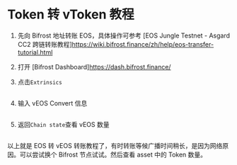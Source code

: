 # Token 转 vToken 教程

1. 先向 Bifrost 地址转账 EOS，具体操作可参考 [EOS Jungle Testnet - Asgard CC2 跨链转账教程]<https://wiki.bifrost.finance/zh/help/eos-transfer-tutorial.html>

2. 打开 [Bifrost Dashboard]<https://dash.bifrost.finance/>

3. 点击`Extrinsics`

<img :src="$withBase('/zh/convert-veos/convert-veos-01.png')" alt="" />

4. 输入 vEOS Convert 信息

<img :src="$withBase('/zh/convert-veos/convert-veos-02.png')" alt="" />

5. 返回`Chain state`查看 vEOS 数量

<img :src="$withBase('/zh/convert-veos/convert-veos-03.png')" alt="" />

以上就是 EOS 转 vEOS 转账教程了，有时转账等候广播时间稍长，是因为网络原因。可以尝试换个 Bifrost 节点试试。然后查看 asset 中的 Token 数量。